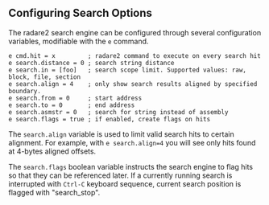 ## Configuring Search Options

The radare2 search engine can be configured through several configuration variables, modifiable with the `e` command.

    e cmd.hit = x         ; radare2 command to execute on every search hit
    e search.distance = 0 ; search string distance
    e search.in = [foo]   ; search scope limit. Supported values: raw, block, file, section
    e search.align = 4    ; only show search results aligned by specified boundary.
    e search.from = 0     ; start address
    e search.to = 0       ; end address
    e search.asmstr = 0   ; search for string instead of assembly
    e search.flags = true ; if enabled, create flags on hits

The `search.align` variable is used to limit valid search hits to certain alignment. For example, with `e search.align=4` you will see only hits found at 4-bytes aligned offsets.

The `search.flags` boolean variable instructs the search engine to flag hits so that they can be referenced later. If a currently running search is interrupted with `Ctrl-C` keyboard sequence, current search position is flagged with "search_stop".
